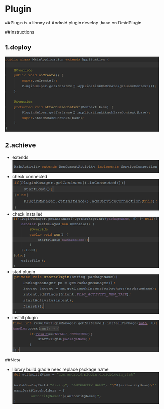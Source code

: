 # Plugin

##Plugin is a library of Android plugin develop ,base on DroidPlugin

##Instructions

  ## 1.deploy
  ![image](https://github.com/FreetoflyBai/Plugin/blob/master/screenshots/1.png)
  ## 2.achieve
  * extends<br>
  ![image](https://github.com/FreetoflyBai/Plugin/blob/master/screenshots/2.png)
  * check connected<br>
  ![image](https://github.com/FreetoflyBai/Plugin/blob/master/screenshots/3.png)
  * check installed<br>
  ![image](https://github.com/FreetoflyBai/Plugin/blob/master/screenshots/4.png)
  * start plugin<br>
  ![image](https://github.com/FreetoflyBai/Plugin/blob/master/screenshots/5.png)
  * install plugin<br>
  ![image](https://github.com/FreetoflyBai/Plugin/blob/master/screenshots/6.png)

##Note
   * library build.gradle need replace package name<br>
   ![image](https://github.com/FreetoflyBai/Plugin/blob/master/screenshots/7.png)

